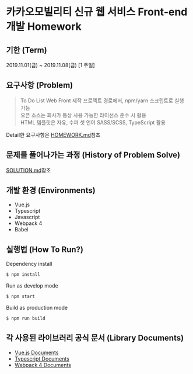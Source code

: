 # 카카오모빌리티 신규 웹 서비스 Front-end 개발 Homework  

## 기한 (Term)
2019.11.01(금) ~ 2019.11.08(금) [1 주일]  

## 요구사항 (Problem)
> To Do List Web Front 제작
프로젝트 경로에서, npm/yarn 스크립트로 실행 가능  
오픈 소스는 회사가 통상 사용 가능한 라이선스 준수 시 활용  
HTML 템플릿은 자유, 수퍼 셋 언어 SASS/SCSS, TypeScript 활용  

Detail한 요구사항은 [HOMEWORK.md](https://github.com/SimDaeSoo/Kakao_Mobility_Front_Homework/blob/master/HOMEWORK.md)참조  

## 문제를 풀어나가는 과정 (History of Problem Solve)
[SOLUTION.md](https://github.com/SimDaeSoo/Kakao_Mobility_Front_Homework/blob/master/SOLUTION.md)참조  

## 개발 환경 (Environments)
- Vue.js
- Typescript
- Javascript
- Webpack 4
- Babel

## 실행법 (How To Run?)
Dependency install
```sh
$ npm install
```  

Run as develop mode
```sh
$ npm start
```  

Build as production mode
```sh
$ npm run build
```

## 각 사용된 라이브러리 공식 문서 (Library Documents)
- [Vue.js Documents](https://kr.vuejs.org/v2/guide/index.html)
- [Typescript Documents](https://www.typescriptlang.org/docs/home.html)
- [Webpack 4 Documents](https://webpack.js.org/concepts/)